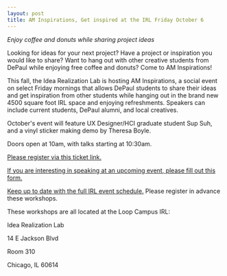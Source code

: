 ```yaml
---
layout: post
title: AM Inspirations, Get inspired at the IRL Friday October 6
---
```


*Enjoy coffee and donuts while sharing project ideas*

 
Looking for ideas for your next project? Have a project or inspiration you would like to share? Want to hang out with other creative students from DePaul while enjoying free coffee and donuts? Come to AM Inspirations!

This fall, the Idea Realization Lab is hosting AM Inspirations, a social event on select Friday mornings that allows DePaul students to share their ideas and get inspiration from other students while hanging out in the brand new 4500 square foot IRL space and enjoying refreshments. Speakers can include current students, DePaul alumni, and local creatives. 

October's event will feature UX Designer/HCI graduate student Sup Suh, and a vinyl sticker making demo by Theresa Boyle.

Doors open at 10am, with talks starting at 10:30am.

[Please register via this ticket link.](https://www.eventbrite.com/e/am-inspirations-october-tickets-37761732358)

[If you are interesting in speaking at an upcoming event, please fill out this form.](https://docs.google.com/forms/d/e/1FAIpQLSfAGp0WA1M73UDEN8lAY4BELJITC5uYG94h47Teekc8WObUQQ/viewform?usp=sf_link)

[Keep up to date with the full IRL event schedule.](https://www.facebook.com/pg/IdeaRealizationLabDPU/events/)  Please register in advance these workshops. 

These workshops are all located at the Loop Campus IRL:

Idea Realization Lab

14 E Jackson Blvd

Room 310

Chicago, IL 60614
